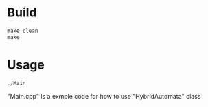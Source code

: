 # Build
```c
make clean 
make
```
# Usage
```c
./Main
```
"Main.cpp" is a exmple code for how to use "HybridAutomata" class
